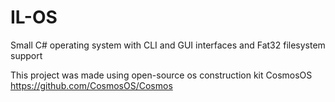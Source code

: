 # IL-OS
Small C# operating system with CLI and GUI interfaces and Fat32 filesystem support

This project was made using open-source os construction kit CosmosOS
https://github.com/CosmosOS/Cosmos
